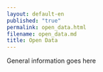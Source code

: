 ```yaml
---
layout: default-en
published: "true"
permalink: open_data.html
filename: open_data.md
title: Open Data
---
```


General information goes here
